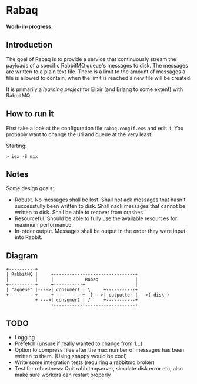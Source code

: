 # Rabaq

**Work-in-progress.**

## Introduction

The goal of Rabaq is to provide a service that continuously
stream the payloads of a specific RabbitMQ queue's messages to disk.
The messages are written to a plain text file. There is a limit to
the amount of messages a file is allowed to contain, when the
limit is reached a new file will be created.

It is primarily a *learning project* for Elixir
(and Erlang to some extent) with RabbitMQ.

## How to run it

First take a look at the configuration file `rabaq.congif.exs` and
edit it. You probably want to change the uri and queue at the very
least.

Starting:

    > iex -S mix

## Notes

Some design goals:
- Robust. No messages shall be lost.
    Shall not ack messages that hasn't successfully been
    written to disk. Shall nack messages that cannot
    be written to disk.
    Shall be able to recover from crashes
- Resourceful. Should be able to fully use the available
    resources for maximum performance.
- In-order output. Messages shall be output in the order they were
    input into Rabbit.

## Diagram

    +----------+
    | RabbitMQ |     +-------------------------------+
    |          |     |            Rabaq              |
    +----------+     +-----------+                   |
    | "aqueue" |---->| consumer1 | \     +-----------+
    +----------+     +-----------+  }--->| outputter |--->( disk )
               + --->| consumer2 | /     +-----------+
                     +-----------+-------------------+

## TODO

- Logging
- Prefetch (unsure if really wanted to change from 1...)
- Option to compress files after the max number of messages
    has been written to them. (Using snappy would be cool)
- Write some integration tests (requiring a rabbitmq broker)
- Test for robustness: Quit rabbitmqserver, simulate disk error etc,
    also make sure workers can restart properly
